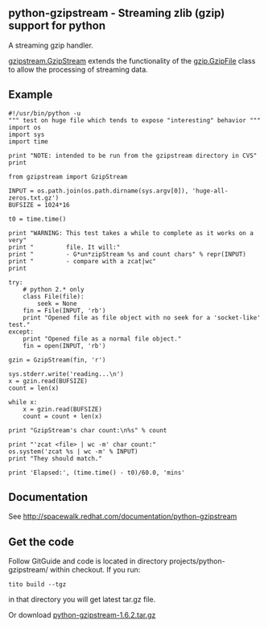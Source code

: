 ## python-gzipstream - Streaming zlib (gzip) support for python



A streaming gzip handler.

[gzipstream.GzipStream](http://spacewalk.redhat.com/documentation/python-gzipstream/gzipstream.GzipStream-class.html) extends the functionality of the [gzip.GzipFile](http://docs.python.org/release/3.1.3/library/gzip.html) class
to allow the processing of streaming data.
## Example




    #!/usr/bin/python -u
    """ test on huge file which tends to expose "interesting" behavior """
    import os
    import sys
    import time
    
    print "NOTE: intended to be run from the gzipstream directory in CVS"
    print
    
    from gzipstream import GzipStream
    
    INPUT = os.path.join(os.path.dirname(sys.argv[0]), 'huge-all-zeros.txt.gz')
    BUFSIZE = 1024*16
    
    t0 = time.time()
    
    print "WARNING: This test takes a while to complete as it works on a very"
    print "         file. It will:"
    print "         - G*un*zipStream %s and count chars" % repr(INPUT)
    print "         - compare with a zcat|wc"
    print
    
    try:
        # python 2.* only
        class File(file):
            seek = None
        fin = File(INPUT, 'rb')
        print "Opened file as file object with no seek for a 'socket-like' test."
    except:
        print "Opened file as a normal file object."
        fin = open(INPUT, 'rb')
    
    gzin = GzipStream(fin, 'r')
    
    sys.stderr.write('reading...\n')
    x = gzin.read(BUFSIZE)
    count = len(x)
    
    while x:
        x = gzin.read(BUFSIZE)
        count = count + len(x)
    
    print "GzipStream's char count:\n%s" % count
    
    print "'zcat <file> | wc -m' char count:"
    os.system('zcat %s | wc -m' % INPUT)
    print "They should match."
    
    print 'Elapsed:', (time.time() - t0)/60.0, 'mins'
## Documentation



See http://spacewalk.redhat.com/documentation/python-gzipstream
## Get the code



Follow GitGuide and code is located in directory projects/python-gzipstream/ within checkout.
If you run:

    tito build --tgz
in that directory you will get latest tar.gz file.

Or download [python-gzipstream-1.6.2.tar.gz](https://fedorahosted.org/releases/s/p/spacewalk/python-gzipstream-1.6.2.tar.gz)